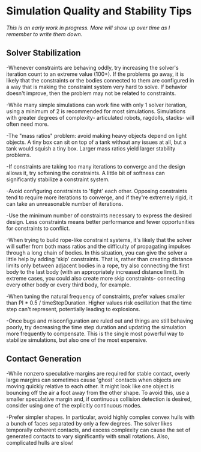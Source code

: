 # Simulation Quality and Stability Tips

*This is an early work in progress. More will show up over time as I remember to write them down.*

## Solver Stabilization

-Whenever constraints are behaving oddly, try increasing the solver's iteration count to an extreme value (100+). If the problems go away, it is likely that the constraints or the bodies connected to them are configured in a way that is making the constraint system very hard to solve. If behavior doesn't improve, then the problem may not be related to constraints.

-While many simple simulations can work fine with only 1 solver iteration, using a minimum of 2 is recommended for most simulations. Simulations with greater degrees of complexity- articulated robots, ragdolls, stacks- will often need more.

-The "mass ratios" problem: avoid making heavy objects depend on light objects. A tiny box can sit on top of a tank without any issues at all, but a tank would squish a tiny box. Larger mass ratios yield larger stability problems.

-If constraints are taking too many iterations to converge and the design allows it, try softening the constraints. A little bit of softness can significantly stabilize a constraint system.

-Avoid configuring constraints to 'fight' each other. Opposing constraints tend to require more iterations to converge, and if they're extremely rigid, it can take an unreasonable number of iterations.

-Use the minimum number of constraints necessary to express the desired design. Less constraints means better performance and fewer opportunities for constraints to conflict.

-When trying to build rope-like constraint systems, it's likely that the solver will suffer from both mass ratios and the difficulty of propagating impulses through a long chain of bodies. In this situation, you can give the solver a little help by adding 'skip' constraints. That is, rather than creating distance limits only between adjacent bodies in a rope, try also connecting the first body to the last body (with an appropriately increased distance limit). In extreme cases, you could also create more skip constraints- connecting every other body or every third body, for example.

-When tuning the natural frequency of constraints, prefer values smaller than PI * 0.5 / timeStepDuration. Higher values risk oscillation that the time step can't represent, potentially leading to explosions.

-Once bugs and misconfiguration are ruled out and things are still behaving poorly, try decreasing the time step duration and updating the simulation more frequently to compensate. This is the single most powerful way to stabilize simulations, but also one of the most expensive.

## Contact Generation

-While nonzero speculative margins are required for stable contact, overly large margins can sometimes cause 'ghost' contacts when objects are moving quickly relative to each other. It might look like one object is bouncing off the air a foot away from the other shape. To avoid this, use a smaller speculative margin and, if continuous collision detection is desired, consider using one of the explicitly continuous modes.

-Prefer simpler shapes. In particular, avoid highly complex convex hulls with a bunch of faces separated by only a few degrees. The solver likes temporally coherent contacts, and excess complexity can cause the set of generated contacts to vary significantly with small rotations. Also, complicated hulls are slow!



